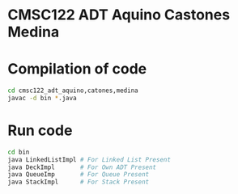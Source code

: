 # CMSC122 ADT Aquino Castones Medina

# Compilation of code
```bash
cd cmsc122_adt_aquino,catones,medina
javac -d bin *.java
```

# Run code
```bash
cd bin
java LinkedListImpl # For Linked List Present
java DeckImpl       # For Own ADT Present
java QueueImp       # For Queue Present
java StackImpl      # For Stack Present

```
